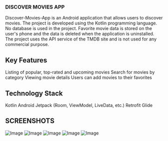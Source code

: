 ### **DISCOVER MOVIES APP**
Discover-Movies-App is an Android application that allows users to discover movies. The project is developed using the Kotlin programming language.
No database is used in the project. Favorite movie data is stored on the user's phone and the data is deleted when the application is uninstalled. The project uses the API service of the TMDB site and is not used for any commercial purpose.

## Key Features
Listing of popular, top-rated and upcoming movies
Search for movies by category
Viewing movie details
Users can add movies to their favorites

## Technology Stack
Kotlin
Android Jetpack (Room, ViewModel, LiveData, etc.)
Retrofit
Glide

## SCREENSHOTS
![Image](https://github.com/user-attachments/assets/884e113c-23d6-42f7-8a7b-c2cb84d93141)
![Image](https://github.com/user-attachments/assets/630851fa-46fe-4cd3-8f1c-d118ca268c5f)
![Image](https://github.com/user-attachments/assets/3a1ef56c-3a69-4eaa-bcfa-b67d419856eb)
![Image](https://github.com/user-attachments/assets/97c7f501-07a2-45cc-8bdc-d952e0161f87)
![Image](https://github.com/user-attachments/assets/e59e1033-8c91-4fcc-a5ee-d430b6047ccb)
